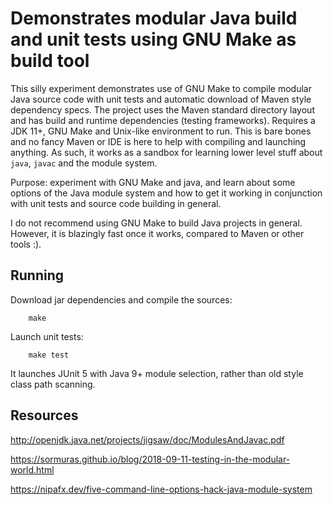 # Demonstrates modular Java build and unit tests using GNU Make as build tool

This silly experiment demonstrates use of GNU Make to compile modular Java
source code with unit tests and automatic download of Maven style dependency
specs. The project uses the Maven standard directory layout and has build and
runtime dependencies (testing frameworks). Requires a JDK 11+, GNU Make and
Unix-like environment to run. This is bare bones and no fancy Maven or IDE is
here to help with compiling and launching anything. As such, it works as a
sandbox for learning lower level stuff about `java`, `javac` and the module
system.

Purpose: experiment with GNU Make and java, and learn about some options of the
Java module system and how to get it working in conjunction with unit tests and
source code building in general.

I do not recommend using GNU Make to build Java projects in general. However, it
is blazingly fast once it works, compared to Maven or other tools :).

## Running

Download jar dependencies and compile the sources:

        make
        
Launch unit tests:

        make test

It launches JUnit 5 with Java 9+ module selection, rather than old style class
path scanning.


## Resources

http://openjdk.java.net/projects/jigsaw/doc/ModulesAndJavac.pdf

https://sormuras.github.io/blog/2018-09-11-testing-in-the-modular-world.html

https://nipafx.dev/five-command-line-options-hack-java-module-system

